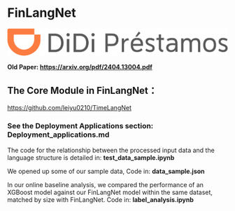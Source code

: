# FinLangNet
<img src="pic/logo.png" alt="Didi" title="Didi">

**Old Paper: https://arxiv.org/pdf/2404.13004.pdf**

## The Core Module in FinLangNet：
https://github.com/leiyu0210/TimeLangNet

### See the Deployment Applications section: Deployment_applications.md
The code for the relationship between the processed input data and the language structure is detailed in: **test_data_sample.ipynb**

We opened up some of our sample data, Code in: **data_sample.json**

In our online baseline analysis, we compared the performance of an XGBoost model against our FinLangNet model within the same dataset, matched by size with FinLangNet. Code in: **label_analysis.ipynb**
